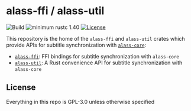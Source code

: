 # alass-ffi / alass-util

![Build](https://github.com/Wsiegenthaler/alass-ffi/workflows/build/badge.svg)
![minimum rustc 1.40](https://img.shields.io/badge/rustc-1.40+-red.svg)
[![License](https://img.shields.io/badge/License-GPL--3.0-blue.svg)](https://opensource.org/licenses/GPL-3.0)

This repository is the home of the `alass-ffi` and `alass-util` crates which provide APIs for subtitle synchronization with [`alass-core`](https://crates.io/crates/alass-core):

* [`alass-ffi`](https://github.com/wsiegenthaler/alass-ffi/tree/master/ffi): FFI bindings for subtitle synchronization with `alass-core`
* [`alass-util`](https://github.com/wsiegenthaler/alass-ffi/tree/master/util): A Rust convenience API for subtitle synchronization with `alass-core`

## License

Everything in this repo is GPL-3.0 unless otherwise specified
